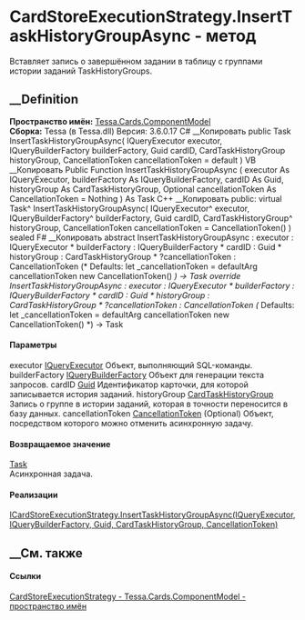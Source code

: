 # CardStoreExecutionStrategy.InsertTaskHistoryGroupAsync - метод
Вставляет запись о завершённом задании в таблицу с группами истории заданий
TaskHistoryGroups.
## __Definition
 **Пространство имён:**
[Tessa.Cards.ComponentModel](N_Tessa_Cards_ComponentModel.htm)  
 **Сборка:** Tessa (в Tessa.dll) Версия: 3.6.0.17
C# __Копировать
     public Task InsertTaskHistoryGroupAsync(
    	IQueryExecutor executor,
    	IQueryBuilderFactory builderFactory,
    	Guid cardID,
    	CardTaskHistoryGroup historyGroup,
    	CancellationToken cancellationToken = default
    )
VB __Копировать
     Public Function InsertTaskHistoryGroupAsync ( 
    	executor As IQueryExecutor,
    	builderFactory As IQueryBuilderFactory,
    	cardID As Guid,
    	historyGroup As CardTaskHistoryGroup,
    	Optional cancellationToken As CancellationToken = Nothing
    ) As Task
C++ __Копировать
     public:
    virtual Task^ InsertTaskHistoryGroupAsync(
    	IQueryExecutor^ executor, 
    	IQueryBuilderFactory^ builderFactory, 
    	Guid cardID, 
    	CardTaskHistoryGroup^ historyGroup, 
    	CancellationToken cancellationToken = CancellationToken()
    ) sealed
F# __Копировать
     abstract InsertTaskHistoryGroupAsync : 
            executor : IQueryExecutor * 
            builderFactory : IQueryBuilderFactory * 
            cardID : Guid * 
            historyGroup : CardTaskHistoryGroup * 
            ?cancellationToken : CancellationToken 
    (* Defaults:
            let _cancellationToken = defaultArg cancellationToken new CancellationToken()
    *)
    -> Task 
    override InsertTaskHistoryGroupAsync : 
            executor : IQueryExecutor * 
            builderFactory : IQueryBuilderFactory * 
            cardID : Guid * 
            historyGroup : CardTaskHistoryGroup * 
            ?cancellationToken : CancellationToken 
    (* Defaults:
            let _cancellationToken = defaultArg cancellationToken new CancellationToken()
    *)
    -> Task 
#### Параметры
executor [IQueryExecutor](T_Tessa_Platform_Data_IQueryExecutor.htm)
    Объект, выполняющий SQL-команды.
builderFactory
[IQueryBuilderFactory](T_Tessa_Platform_Data_IQueryBuilderFactory.htm)
    Объект для генерации текста запросов.
cardID [Guid](https://learn.microsoft.com/dotnet/api/system.guid)
    Идентификатор карточки, для которой записывается история заданий.
historyGroup [CardTaskHistoryGroup](T_Tessa_Cards_CardTaskHistoryGroup.htm)
    Запись о группе в истории заданий, которая в точности переносится в базу данных.
cancellationToken
[CancellationToken](https://learn.microsoft.com/dotnet/api/system.threading.cancellationtoken)
(Optional)
    Объект, посредством которого можно отменить асинхронную задачу.
#### Возвращаемое значение
[Task](https://learn.microsoft.com/dotnet/api/system.threading.tasks.task)  
Асинхронная задача.
#### Реализации
[ICardStoreExecutionStrategy.InsertTaskHistoryGroupAsync(IQueryExecutor,
IQueryBuilderFactory, Guid, CardTaskHistoryGroup,
CancellationToken)](M_Tessa_Cards_ComponentModel_ICardStoreExecutionStrategy_InsertTaskHistoryGroupAsync.htm)  
##  __См. также
#### Ссылки
[CardStoreExecutionStrategy -
](T_Tessa_Cards_ComponentModel_CardStoreExecutionStrategy.htm)
[Tessa.Cards.ComponentModel - пространство
имён](N_Tessa_Cards_ComponentModel.htm)
